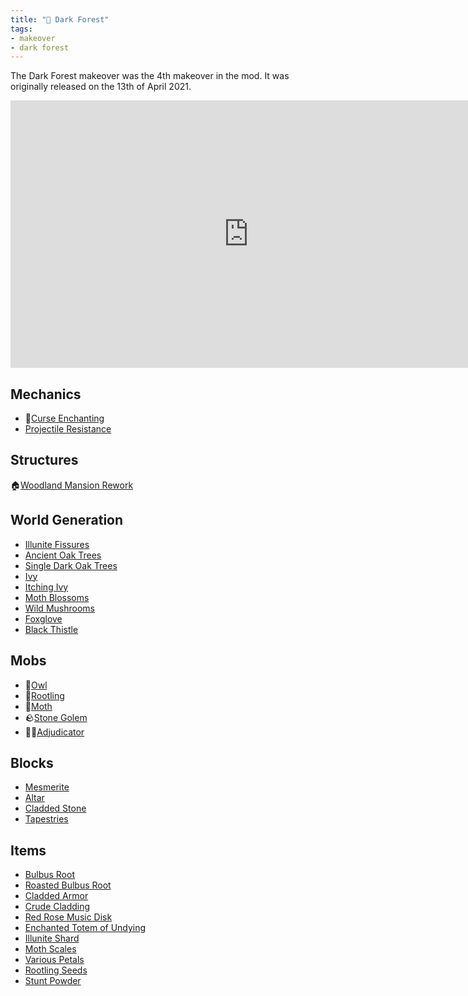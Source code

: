 ```yaml
---
title: "🌳 Dark Forest"
tags:
- makeover
- dark forest
---
```


The Dark Forest makeover was the 4th makeover in the mod. It was originally released on the 13th  of April 2021.

<iframe width="761" height="428" src="https://www.youtube.com/embed/5aQJNwvrX4A" title="Biome Makeover - Dark Forest" frameborder="0" allow="accelerometer; autoplay; clipboard-write; encrypted-media; gyroscope; picture-in-picture; web-share" allowfullscreen></iframe>  

## Mechanics
- 🔮[Curse Enchanting](notes/mechanic/curse_enchanting)
- [Projectile Resistance](notes/mechanic/projectile_resistance)

## Structures
🏠[Woodland Mansion Rework](notes/structure/mansion)

## World Generation
- [Illunite Fissures](notes/generation/illunite_fissure)
- [Ancient Oak Trees](notes/generation/ancient_oak)
- [Single Dark Oak Trees](notes/generation/single_dark_oak)
- [Ivy](notes/block/ivy)
- [Itching Ivy](notes/block/itching_ivy)
- [Moth Blossoms](notes/block/moth_blossom)
- [Wild Mushrooms](notes/block/wild_mushrooms)
- [Foxglove](notes/block/foxglove)
- [Black Thistle](notes/block/black_thistle)

## Mobs
- 🦉[Owl](notes/mob/owl)
- 🥔[Rootling](notes/mob/rootling)
- 🦋[Moth](notes/mob/moth)
- 🪨[Stone Golem](notes/mob/stone_golem)
- 🧙‍♂️[Adjudicator](notes/mob/adjudicator)

## Blocks
- [Mesmerite](notes/block/mesmerite)
- [Altar](notes/block/altar)
- [Cladded Stone](notes/block/cladded_stone)
- [Tapestries](notes/block/tapestries)

## Items
- [Bulbus Root](notes/item/bulbus_root)
- [Roasted Bulbus Root](notes/item/roasted_bulbus_roots)
- [Cladded Armor](notes/item/cladded_armor)
- [Crude Cladding](notes/item/crude_cladding)
- [Red Rose Music Disk](notes/item/discs)
- [Enchanted Totem of Undying](notes/item/enchanted_totem_of_undying)
- [Illunite Shard](notes/item/illunite_shard)
- [Moth Scales](notes/item/moth_scales)
- [Various Petals](notes/item/petals)
- [Rootling Seeds](notes/item/rootling_seeds)
- [Stunt Powder](notes/item/stunt_powder)
